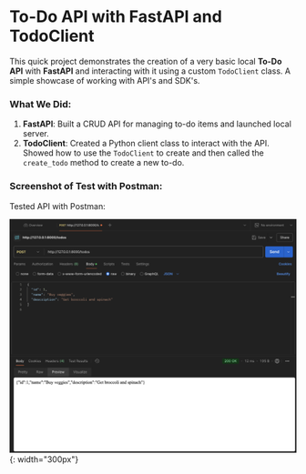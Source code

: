 # To-Do API with FastAPI and TodoClient

This quick project demonstrates the creation of a very basic local **To-Do API** with **FastAPI** and interacting with it using a custom `TodoClient` class. A simple showcase of working with API's and SDK's.

### What We Did:
1. **FastAPI**: Built a CRUD API for managing to-do items and launched local server. 
2. **TodoClient**: Created a Python client class to interact with the API. Showed how to use the `TodoClient` to create and then called the `create_todo` method to create a new to-do.

### Screenshot of Test with Postman:
Tested API with Postman:

![Test Screenshot](image.png){: width="300px"}
